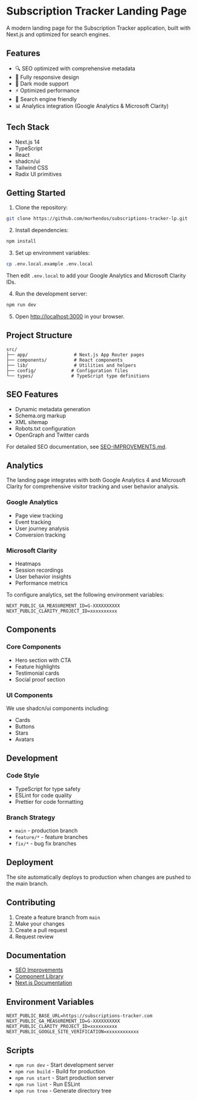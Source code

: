 # Subscription Tracker Landing Page

A modern landing page for the Subscription Tracker application, built with Next.js and optimized for search engines.

## Features

- 🔍 SEO optimized with comprehensive metadata
- 📱 Fully responsive design
- 🌙 Dark mode support
- ⚡ Optimized performance
- 🤖 Search engine friendly
- 📊 Analytics integration (Google Analytics & Microsoft Clarity)

## Tech Stack

- Next.js 14
- TypeScript
- React
- shadcn/ui
- Tailwind CSS
- Radix UI primitives

## Getting Started

1. Clone the repository:
```bash
git clone https://github.com/morhendos/subscriptions-tracker-lp.git
```

2. Install dependencies:
```bash
npm install
```

3. Set up environment variables:
```bash
cp .env.local.example .env.local
```
Then edit `.env.local` to add your Google Analytics and Microsoft Clarity IDs.

4. Run the development server:
```bash
npm run dev
```

5. Open [http://localhost:3000](http://localhost:3000) in your browser.

## Project Structure

```
src/
├── app/                 # Next.js App Router pages
├── components/          # React components
├── lib/                 # Utilities and helpers
├── config/             # Configuration files
└── types/              # TypeScript type definitions
```

## SEO Features

- Dynamic metadata generation
- Schema.org markup
- XML sitemap
- Robots.txt configuration
- OpenGraph and Twitter cards

For detailed SEO documentation, see [SEO-IMPROVEMENTS.md](./docs/SEO-IMPROVEMENTS.md).

## Analytics

The landing page integrates with both Google Analytics 4 and Microsoft Clarity for comprehensive visitor tracking and user behavior analysis.

### Google Analytics
- Page view tracking
- Event tracking
- User journey analysis
- Conversion tracking

### Microsoft Clarity
- Heatmaps
- Session recordings
- User behavior insights
- Performance metrics

To configure analytics, set the following environment variables:
```
NEXT_PUBLIC_GA_MEASUREMENT_ID=G-XXXXXXXXXX
NEXT_PUBLIC_CLARITY_PROJECT_ID=xxxxxxxxxx
```

## Components

### Core Components
- Hero section with CTA
- Feature highlights
- Testimonial cards
- Social proof section

### UI Components
We use shadcn/ui components including:
- Cards
- Buttons
- Stars
- Avatars

## Development

### Code Style
- TypeScript for type safety
- ESLint for code quality
- Prettier for code formatting

### Branch Strategy
- `main` - production branch
- `feature/*` - feature branches
- `fix/*` - bug fix branches

## Deployment

The site automatically deploys to production when changes are pushed to the main branch.

## Contributing

1. Create a feature branch from `main`
2. Make your changes
3. Create a pull request
4. Request review

## Documentation

- [SEO Improvements](./docs/SEO-IMPROVEMENTS.md)
- [Component Library](https://ui.shadcn.com/)
- [Next.js Documentation](https://nextjs.org/docs)

## Environment Variables

```env
NEXT_PUBLIC_BASE_URL=https://subscriptions-tracker.com
NEXT_PUBLIC_GA_MEASUREMENT_ID=G-XXXXXXXXXX
NEXT_PUBLIC_CLARITY_PROJECT_ID=xxxxxxxxxx
NEXT_PUBLIC_GOOGLE_SITE_VERIFICATION=xxxxxxxxxxxx
```

## Scripts

- `npm run dev` - Start development server
- `npm run build` - Build for production
- `npm run start` - Start production server
- `npm run lint` - Run ESLint
- `npm run tree` - Generate directory tree